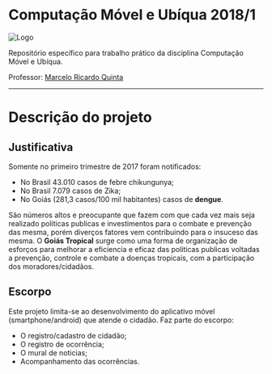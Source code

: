 # Computação Móvel e Ubíqua 2018/1

![Logo](https://github.com/antoni-s/tropical/blob/master/docs/logo-git.png)

Repositório específico para trabalho prático da disciplina Computação Móvel e Ubíqua.

Professor: [Marcelo Ricardo Quinta](https://github.com/marceloquinta)

---
# Descrição do projeto
## Justificativa

Somente no primeiro trimestre de 2017 foram notificados:
* No Brasil 43.010 casos de febre chikungunya;
* No Brasil 7.079 casos de Zika;
* No Goiás (281,3 casos/100 mil habitantes) casos de **dengue**.  

São números altos e preocupante que fazem com que cada vez mais seja realizado politicas publicas e investimentos para o combate e prevenção das mesma, porém diverços fatores vem contribuindo para o insuceso das mesma. O **Goiás Tropical** surge como uma forma de organização de esforços para melhorar a eficiencia e eficaz das politicas publicas voltadas a prevenção, controle e combate a doenças tropicais, com a participação dos moradores/cidadãos.

## Escorpo

Este projeto limita-se ao desenvolvimento do aplicativo móvel (smartphone/android) que atende o cidadão.
Faz parte do escorpo:
* O registro/cadastro de cidadão;
* O registro de ocorrência;
* O mural de noticias;
* Acompanhamento das ocorrências.
